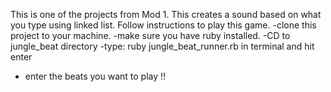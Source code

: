 This is one of the projects from Mod 1. This creates a sound based on what you type using linked list.
Follow instructions to play this game.
-clone this project to your machine.
-make sure you have ruby installed.
-CD to jungle_beat directory
-type: ruby jungle_beat_runner.rb in terminal and hit enter
- enter the beats you want to play !!
